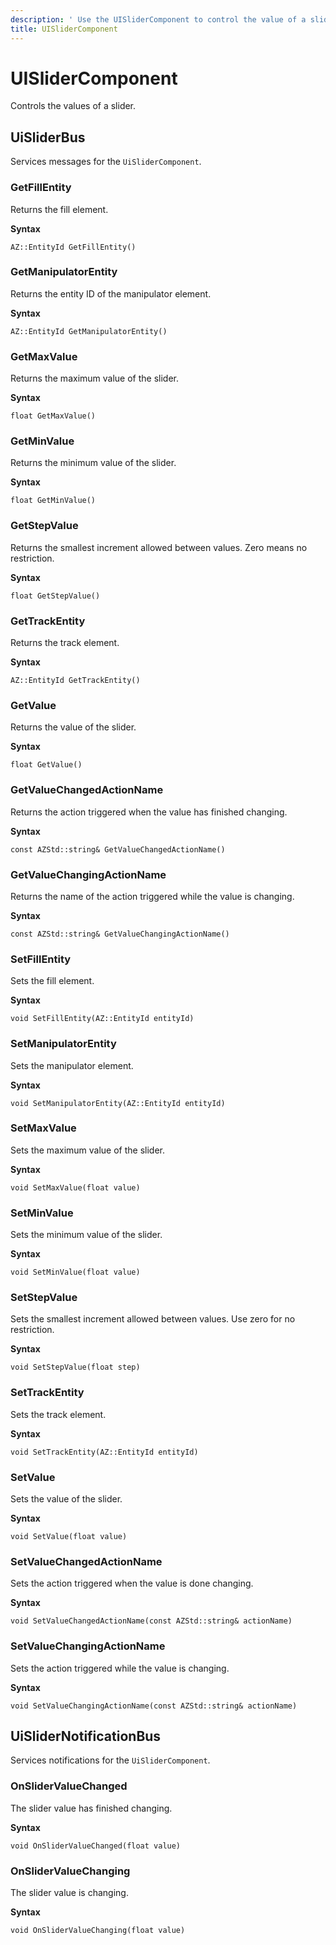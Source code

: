 ```yaml
---
description: ' Use the UISliderComponent to control the value of a slider in &ALYlong;. '
title: UISliderComponent
---
```

# UISliderComponent<a name="lua-scripting-ces-api-ui-uislidercomponent"></a>

Controls the values of a slider\.

## UiSliderBus<a name="lua-scripting-ces-api-ui-uislidercomponent-uisliderbus"></a>

Services messages for the `UiSliderComponent`\.

### GetFillEntity<a name="lua-scripting-ces-api-ui-uislidercomponent-uisliderbus-getfillentity"></a>

Returns the fill element\.

**Syntax**

```
AZ::EntityId GetFillEntity()
```

### GetManipulatorEntity<a name="lua-scripting-ces-api-ui-uislidercomponent-uisliderbus-getmanipulatorentity"></a>

Returns the entity ID of the manipulator element\.

**Syntax**

```
AZ::EntityId GetManipulatorEntity()
```

### GetMaxValue<a name="lua-scripting-ces-api-ui-uislidercomponent-uisliderbus-getmaxvalue"></a>

Returns the maximum value of the slider\.

**Syntax**

```
float GetMaxValue()
```

### GetMinValue<a name="lua-scripting-ces-api-ui-uislidercomponent-uisliderbus-getminvalue"></a>

Returns the minimum value of the slider\.

**Syntax**

```
float GetMinValue()
```

### GetStepValue<a name="lua-scripting-ces-api-ui-uislidercomponent-uisliderbus-getstepvalue"></a>

Returns the smallest increment allowed between values\. Zero means no restriction\.

**Syntax**

```
float GetStepValue()
```

### GetTrackEntity<a name="lua-scripting-ces-api-ui-uislidercomponent-uisliderbus-gettrackentity"></a>

Returns the track element\.

**Syntax**

```
AZ::EntityId GetTrackEntity()
```

### GetValue<a name="lua-scripting-ces-api-ui-uislidercomponent-uisliderbus-getvalue"></a>

Returns the value of the slider\.

**Syntax**

```
float GetValue()
```

### GetValueChangedActionName<a name="lua-scripting-ces-api-ui-uislidercomponent-uisliderbus-getvaluechangedactionname"></a>

Returns the action triggered when the value has finished changing\.

**Syntax**

```
const AZStd::string& GetValueChangedActionName() 
```

### GetValueChangingActionName<a name="lua-scripting-ces-api-ui-uislidercomponent-uisliderbus-getvaluechangingactionname"></a>

Returns the name of the action triggered while the value is changing\.

**Syntax**

```
const AZStd::string& GetValueChangingActionName() 
```

### SetFillEntity<a name="lua-scripting-ces-api-ui-uislidercomponent-uisliderbus-setfillentity"></a>

Sets the fill element\.

**Syntax**

```
void SetFillEntity(AZ::EntityId entityId)
```

### SetManipulatorEntity<a name="lua-scripting-ces-api-ui-uislidercomponent-uisliderbus-setmanipulatorentity"></a>

Sets the manipulator element\.

**Syntax**

```
void SetManipulatorEntity(AZ::EntityId entityId) 
```

### SetMaxValue<a name="lua-scripting-ces-api-ui-uislidercomponent-uisliderbus-setmaxvalue"></a>

Sets the maximum value of the slider\.

**Syntax**

```
void SetMaxValue(float value)
```

### SetMinValue<a name="lua-scripting-ces-api-ui-uislidercomponent-uisliderbus-setminvalue"></a>

Sets the minimum value of the slider\.

**Syntax**

```
void SetMinValue(float value)
```

### SetStepValue<a name="lua-scripting-ces-api-ui-uislidercomponent-uisliderbus-setstepvalue"></a>

Sets the smallest increment allowed between values\. Use zero for no restriction\.

**Syntax**

```
void SetStepValue(float step)
```

### SetTrackEntity<a name="lua-scripting-ces-api-ui-uislidercomponent-uisliderbus-settrackentity"></a>

Sets the track element\.

**Syntax**

```
void SetTrackEntity(AZ::EntityId entityId)
```

### SetValue<a name="lua-scripting-ces-api-ui-uislidercomponent-uisliderbus-setvalue"></a>

Sets the value of the slider\.

**Syntax**

```
void SetValue(float value)
```

### SetValueChangedActionName<a name="lua-scripting-ces-api-ui-uislidercomponent-uisliderbus-setvaluechangedactionname"></a>

Sets the action triggered when the value is done changing\.

**Syntax**

```
void SetValueChangedActionName(const AZStd::string& actionName)
```

### SetValueChangingActionName<a name="lua-scripting-ces-api-ui-uislidercomponent-uisliderbus-setvaluechangingactionname"></a>

Sets the action triggered while the value is changing\.

**Syntax**

```
void SetValueChangingActionName(const AZStd::string& actionName)
```

## UiSliderNotificationBus<a name="lua-scripting-ces-api-ui-uislidercomponent-uislidernotificationbus"></a>

Services notifications for the `UiSliderComponent`\.

### OnSliderValueChanged<a name="lua-scripting-ces-api-ui-uislidercomponent-uislidernotificationbus-onslidervaluechanged"></a>

The slider value has finished changing\.

**Syntax**

```
void OnSliderValueChanged(float value)
```

### OnSliderValueChanging<a name="lua-scripting-ces-api-ui-uislidercomponent-uislidernotificationbus-onslidervaluechanging"></a>

The slider value is changing\.

**Syntax**

```
void OnSliderValueChanging(float value)
```